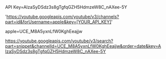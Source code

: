 <!-- # React + Vite

This template provides a minimal setup to get React working in Vite with HMR and some ESLint rules.

Currently, two official plugins are available:

- [@vitejs/plugin-react](https://github.com/vitejs/vite-plugin-react/blob/main/packages/plugin-react/README.md) uses [Babel](https://babeljs.io/) for Fast Refresh
- [@vitejs/plugin-react-swc](https://github.com/vitejs/vite-plugin-react-swc) uses [SWC](https://swc.rs/) for Fast Refresh

## Expanding the ESLint configuration

If you are developing a production application, we recommend using TypeScript and enable type-aware lint rules. Check out the [TS template](https://github.com/vitejs/vite/tree/main/packages/create-vite/template-react-ts) to integrate TypeScript and [`typescript-eslint`](https://typescript-eslint.io) in your project. -->
API Key=AIzaSyDSdz3s8gTgfqGZH5HdmzeW8C_nAXee-5Y

'https://youtube.googleapis.com/youtube/v3/channels?part=id&forUsername=apple&key=[YOUR_API_KEY]' 

apple=UCE_M8A5yxnLfW0KghEeajjw


https://youtube.googleapis.com/youtube/v3/search?part=snippet&channelId=UCE_M8A5yxnLfW0KghEeajjw&order=date&key=AIzaSyDSdz3s8gTgfqGZH5HdmzeW8C_nAXee-5Y